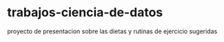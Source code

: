 # trabajos-ciencia-de-datos
proyecto de  presentacion sobre las dietas y  rutinas de ejercicio sugeridas
